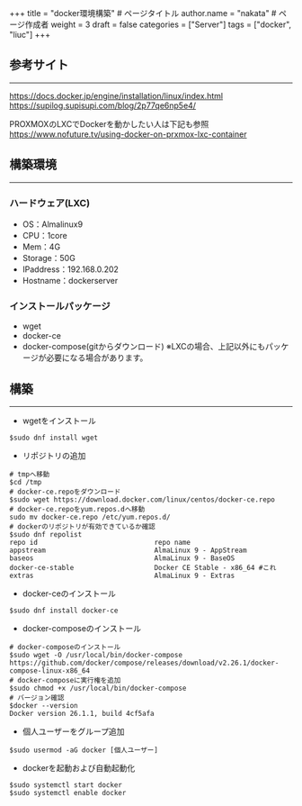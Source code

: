 +++
title = "docker環境構築" # ページタイトル
author.name = "nakata" # ページ作成者
weight = 3
draft = false
categories = ["Server"]
tags = ["docker", "liuc"]
+++

## 参考サイト
***
https://docs.docker.jp/engine/installation/linux/index.html \
https://supilog.supisupi.com/blog/2p77qe6np5e4/

PROXMOXのLXCでDockerを動かしたい人は下記も参照\
https://www.nofuture.tv/using-docker-on-prxmox-lxc-container

## 構築環境
***
### ハードウェア(LXC)
* OS：Almalinux9
* CPU：1core
* Mem：4G
* Storage：50G
* IPaddress：192.168.0.202
* Hostname：dockerserver

### インストールパッケージ
* wget
* docker-ce
* docker-compose(gitからダウンロード)
※LXCの場合、上記以外にもパッケージが必要になる場合があります。

## 構築
***
* wgetをインストール
```
$sudo dnf install wget
```
* リポジトリの追加
```
# tmpへ移動
$cd /tmp
# docker-ce.repoをダウンロード
$sudo wget https://download.docker.com/linux/centos/docker-ce.repo
# docker-ce.repoをyum.repos.dへ移動
sudo mv docker-ce.repo /etc/yum.repos.d/
# dockerのリポジトリが有効できているか確認
$sudo dnf repolist
repo id                             repo name
appstream                           AlmaLinux 9 - AppStream
baseos                              AlmaLinux 9 - BaseOS
docker-ce-stable                    Docker CE Stable - x86_64 #これ
extras                              AlmaLinux 9 - Extras
```
* docker-ceのインストール
```
$sudo dnf install docker-ce 
```
* docker-composeのインストール
```
# docker-composeのインストール
$sudo wget -O /usr/local/bin/docker-compose https://github.com/docker/compose/releases/download/v2.26.1/docker-compose-linux-x86_64
# docker-composeに実行権を追加
$sudo chmod +x /usr/local/bin/docker-compose
# バージョン確認
$docker --version
Docker version 26.1.1, build 4cf5afa
```
* 個人ユーザーをグループ追加
```
$sudo usermod -aG docker [個人ユーザー]
```
* dockerを起動および自動起動化
```
$sudo systemctl start docker
$sudo systemctl enable docker
```
